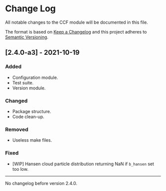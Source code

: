 # Change Log
All notable changes to the CCF module will be documented in this file.

The format is based on [Keep a Changelog](http://keepachangelog.com)
and this project adheres to [Semantic Versioning](http://semver.org).

## [2.4.0-a3] - 2021-10-19
### Added
- Configuration module.
- Test suite.
- Version module.

### Changed
- Package structure.
- Code clean-up.

### Removed
- Useless make files.

### Fixed
- [WIP] Hansen cloud particle distribution returning NaN if `b_hansen` set too low.

---
No changelog before version 2.4.0.
